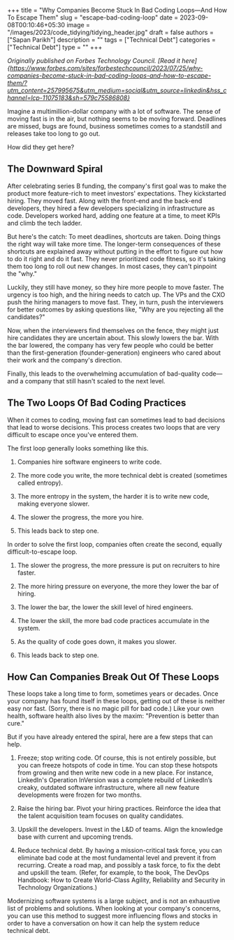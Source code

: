 +++
title = "Why Companies Become Stuck In Bad Coding Loops—And How To Escape Them"
slug = "escape-bad-coding-loop"
date = 2023-09-08T00:10:46+05:30
image = "/images/2023/code_tidying/tidying_header.jpg"
draft = false
authors = ["Sapan Parikh"]
description = ""
tags = ["Technical Debt"]
categories = ["Technical Debt"]
type = ""
+++

<i> Originally published on Forbes Technology Council. [Read it here]{https://www.forbes.com/sites/forbestechcouncil/2023/07/25/why-companies-become-stuck-in-bad-coding-loops-and-how-to-escape-them/?utm_content=257995675&utm_medium=social&utm_source=linkedin&hss_channel=lcp-11075183&sh=579c75586808}</i>

Imagine a multimillion-dollar company with a lot of software. The sense of moving fast is in the air, but nothing seems to be moving forward. Deadlines are missed, bugs are found, business sometimes comes to a standstill and releases take too long to go out.

How did they get here?

## The Downward Spiral

After celebrating series B funding, the company's first goal was to make the product more feature-rich to meet investors' expectations. They kickstarted hiring. They moved fast. Along with the front-end and the back-end developers, they hired a few developers specializing in infrastructure as code. Developers worked hard, adding one feature at a time, to meet KPIs and climb the tech ladder.

But here's the catch: To meet deadlines, shortcuts are taken. Doing things the right way will take more time. The longer-term consequences of these shortcuts are explained away without putting in the effort to figure out how to do it right and do it fast. They never prioritized code fitness, so it's taking them too long to roll out new changes. In most cases, they can't pinpoint the "why."

Luckily, they still have money, so they hire more people to move faster. The urgency is too high, and the hiring needs to catch up. The VPs and the CXO push the hiring managers to move fast. They, in turn, push the interviewers for better outcomes by asking questions like, "Why are you rejecting all the candidates?"

Now, when the interviewers find themselves on the fence, they might just hire candidates they are uncertain about. This slowly lowers the bar. With the bar lowered, the company has very few people who could be better than the first-generation (founder-generation) engineers who cared about their work and the company's direction.

Finally, this leads to the overwhelming accumulation of bad-quality code—and a company that still hasn't scaled to the next level.

## The Two Loops Of Bad Coding Practices

When it comes to coding, moving fast can sometimes lead to bad decisions that lead to worse decisions. This process creates two loops that are very difficult to escape once you've entered them.

The first loop generally looks something like this.

1. Companies hire software engineers to write code.

2. The more code you write, the more technical debt is created (sometimes called entropy).

3. The more entropy in the system, the harder it is to write new code, making everyone slower.

4. The slower the progress, the more you hire.

5. This leads back to step one.

In order to solve the first loop, companies often create the second, equally difficult-to-escape loop.

1. The slower the progress, the more pressure is put on recruiters to hire faster.

2. The more hiring pressure on everyone, the more they lower the bar of hiring.

3. The lower the bar, the lower the skill level of hired engineers.

4. The lower the skill, the more bad code practices accumulate in the system.

5. As the quality of code goes down, it makes you slower.

6. This leads back to step one.

## How Can Companies Break Out Of These Loops

These loops take a long time to form, sometimes years or decades. Once your company has found itself in these loops, getting out of these is neither easy nor fast. (Sorry, there is no magic pill for bad code.) Like your own health, software health also lives by the maxim: "Prevention is better than cure."

But if you have already entered the spiral, here are a few steps that can help.

1. Freeze; stop writing code. Of course, this is not entirely possible, but you can freeze hotspots of code in time. You can stop these hotspots from growing and then write new code in a new place. For instance, LinkedIn's Operation InVersion was a complete rebuild of LinkedIn’s creaky, outdated software infrastructure, where all new feature developments were frozen for two months.

2. Raise the hiring bar. Pivot your hiring practices. Reinforce the idea that the talent acquisition team focuses on quality candidates.

3. Upskill the developers. Invest in the L&D of teams. Align the knowledge base with current and upcoming trends.

4. Reduce technical debt. By having a mission-critical task force, you can eliminate bad code at the most fundamental level and prevent it from recurring. Create a road map, and possibly a task force, to fix the debt and upskill the team. (Refer, for example, to the book, The DevOps Handbook: How to Create World-Class Agility, Reliability and Security in Technology Organizations.)

Modernizing software systems is a large subject, and is not an exhaustive list of problems and solutions. When looking at your company's concerns, you can use this method to suggest more influencing flows and stocks in order to have a conversation on how it can help the system reduce technical debt.

